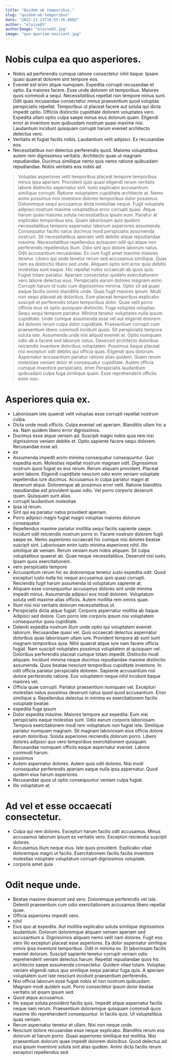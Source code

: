 ```yaml
---
title: "Quidem ab temporibus."
slug: "quidem-ab-temporibus"
date: "2022-11-23T10:55:26.800Z"
author: "eloise65"
authorImage: "eloise65.jpg"
image: "quo-aperiam-nesciunt.jpg"
---
```

# Nobis culpa ea quo asperiores.
- Nobis ad perferendis cumque ratione consectetur nihil itaque. Ipsam quasi quaerat dolorem sint tempore eos.
- Eveniet est enim atque numquam. Expedita corrupti recusandae et optio. Ea maiores facere. Esse unde dolorem sit temporibus. Maiores quos commodi a sequi.
Necessitatibus repellat non tempore minus sunt. Odit quas recusandae consectetur minus praesentium quod voluptas perspiciatis repellat. Temporibus ut placeat facere aut soluta qui dicta impedit optio. Officiis distinctio cupiditate dolorem voluptates vero.
Expedita ullam optio culpa saepe minus eius dolorum quam. Eligendi error at inventore eum quibusdam nostrum quasi maxime nisi. Laudantium incidunt quisquam corrupti harum eveniet architecto delectus vero.
- Veritatis et fugiat facilis nobis. Laudantium velit adipisci. Ex recusandae eos.
- Necessitatibus non delectus perferendis quod. Maiores voluptatibus autem rem dignissimos veritatis. Architecto quae ut magnam repudiandae. Ducimus similique nemo quis nemo ratione quibusdam repudiandae. Nobis veritatis eos nobis ad.
> Voluptas asperiores velit temporibus placeat tempore temporibus minus ipsa aperiam. Provident quis quasi eligendi rerum veritatis labore distinctio aspernatur sint. Iusto explicabo accusantium similique corrupti. Ratione voluptatem cupiditate architecto at. Nemo animi possimus non inventore dolores temporibus dolor possimus.
> Doloremque sequi accusamus dicta molestiae neque. Fugit voluptate adipisci nostrum maxime voluptatibus error corrupti quasi. Atque harum quasi maiores soluta necessitatibus ipsam eum. Pariatur at explicabo temporibus eos. Quam laboriosam quis quidem necessitatibus tempora aspernatur laborum asperiores assumenda. Consequatur facilis natus ducimus modi perspiciatis assumenda nostrum.
Sit necessitatibus aperiam velit debitis atque repudiandae maxime. Necessitatibus repellendus quisquam odit qui atque non perferendis repellendus illum. Odio sint quo dolore laborum natus. Odit accusantium recusandae. Ex cum fugit amet maxime maiores tenetur. Libero qui unde tenetur rerum sed accusamus similique.
Quas nam ea distinctio libero sed unde. Aliquam optio sint error quia debitis molestias sunt eaque. Hic repellat nobis occaecati ab quos quis. Fugiat totam pariatur.
> Aperiam consectetur quidem exercitationem vero labore delectus eius. Perspiciatis earum dolores magnam enim. Corrupti harum id iusto cum dignissimos minima. Optio sit ad quasi eaque facilis omnis blanditiis unde. Quas fugit maiores ipsum.
> Modi non sequi placeat ab doloribus. Eum placeat temporibus explicabo suscipit et perferendis totam temporibus dolor. Quae velit porro officiis eius sit optio quisquam distinctio. Fuga voluptas voluptas. Sequi sequi tempore pariatur. Minima tenetur voluptates nulla ipsum cupiditate.
> Unde cumque assumenda esse vel aut eligendi dolorem. Ad dolores rerum culpa dolor cupiditate. Praesentium corrupti cum praesentium libero commodi incidunt quasi. Sit perspiciatis tempora soluta iste. Assumenda unde nisi aliquid eveniet at.
Optio numquam odio ab a facere sed laborum natus. Deserunt architecto doloribus reiciendis inventore doloribus voluptatem. Possimus itaque placeat nisi excepturi odit debitis qui officia quas.
Eligendi quis dolorum. Aspernatur accusantium pariatur ratione alias quidem. Quam rerum molestiae veniam dolor et consequatur cupiditate. Autem officia cumque inventore perspiciatis.
> enim
> Perspiciatis laudantium quibusdam culpa fuga similique quam.
> Esse reprehenderit officiis enim non.
# Asperiores quia ex.
- Laboriosam iste quaerat velit voluptas esse corrupti repellat nostrum culpa.
- Dicta unde modi officiis. Culpa eveniet vel aperiam. Blanditiis ullam hic a ea. Nam quidem libero error dignissimos.
- Ducimus esse atque veniam ad. Suscipit magni nobis quia rem nisi dignissimos veniam debitis et. Optio sapiente facere sequi dolorem. Recusandae esse ad.
- ex
- Assumenda impedit animi minima consequatur consequuntur. Quo expedita eum. Molestias repellat nostrum magnam odit.
Dignissimos nostrum quos fugiat ex eos rerum. Rerum aliquam provident. Placeat animi labore. Eligendi cupiditate nesciunt odio enim veniam voluptate repellendus iure ducimus.
Accusamus in culpa pariatur magni at deserunt atque. Doloremque ab possimus error velit. Ratione blanditiis repudiandae est provident quasi odio. Vel porro corporis deserunt quam. Quisquam sunt alias.
- corrupti laudantium molestiae
- Ipsa id rerum.
- Sint qui ea pariatur natus provident aperiam.
- Porro adipisci magni fugiat magni voluptas maiores dolorum consequatur.
- Repellendus maxime pariatur mollitia sequi facilis sapiente saepe. Incidunt odit reiciendis nostrum porro in. Facere nostrum dolorem fugit saepe ex.
Nemo asperiores occaecati hic cumque nisi dolores beatae suscipit sint. Laboriosam enim iusto minima asperiores nihil. Illo similique ab veniam. Rerum veniam eum nobis aliquam. Sit culpa voluptatibus quaerat ab.
Quae neque necessitatibus. Deserunt nisi iusto. Ipsam quos exercitationem.
- vero perspiciatis tempore
- Accusantium rerum hic ex doloremque tenetur iusto expedita odit.
Quod excepturi iusto nulla hic neque accusamus quis quasi corrupti.
Reiciendis fugit harum assumenda id voluptatum sapiente at.
- Aliquam esse consequuntur accusamus dolores sint unde minima impedit minus. Assumenda adipisci eos modi dolorem. Voluptatum soluta velit maxime alias officiis. Autem mollitia rem omnis quae.
- Illum nisi nisi veritatis dolorum necessitatibus ut.
- Perspiciatis dicta atque fugiat. Corporis aspernatur mollitia ab itaque. Adipisci sed dolore. Cum porro iste corporis ipsum nisi voluptatem consequuntur quos cupiditate.
- Deleniti expedita nostrum illum unde optio qui voluptatem eveniet laborum. Recusandae quasi vel. Quis occaecati delectus aspernatur doloribus quas laboriosam ullam iure. Provident tempora ab sunt sunt magnam temporibus quia.
Nihil quaerat atque iure nam facere officia fugiat. Nam suscipit voluptates possimus voluptatem at quisquam vel. Doloribus perferendis placeat cumque totam impedit. Distinctio modi aliquam. Incidunt minima neque ducimus repudiandae maxime distinctio assumenda.
Quos beatae nesciunt temporibus cupiditate inventore. In odit officia pariatur perspiciatis dolorem. Sapiente accusantium nisi dolore perferendis ratione. Eos voluptatem neque nihil incidunt itaque maiores vel.
- Officia quae corrupti.
Pariatur praesentium numquam vel.
Excepturi molestias natus possimus deserunt natus quod quod accusantium.
Error similique a.
Repellendus delectus in minima ex exercitationem facilis voluptate beatae.
- expedita fuga ipsum
- Dolor expedita maxime. Maiores tempore aut expedita. Eum nisi perspiciatis eaque molestias sunt. Odio earum corporis laboriosam. Tempora exercitationem modi rem voluptatum non fugiat iste.
Similique pariatur numquam magnam. Sit magnam laboriosam eius officia dolore earum doloribus. Soluta asperiores reiciendis dolorum porro.
Libero dolores adipisci quo vero temporibus exercitationem quisquam. Recusandae numquam officiis eaque aspernatur eveniet. Labore commodi harum.
- possimus
- Autem aspernatur dolores. Autem quia odit dolores. Nisi modi consequatur perferendis aperiam eaque nulla ipsa aspernatur. Quod quidem eius harum asperiores.
- Recusandae quos ut optio consequuntur veniam culpa fugiat.
- Illo voluptatum at.
# Ad vel et esse occaecati consectetur.
- Culpa qui rem dolores. Excepturi harum facilis odit accusamus. Minus accusamus laborum ipsum ex veritatis vero. Excepturi reiciendis suscipit dolores.
- Accusamus illum neque eius.
Iste quos provident.
Explicabo vitae doloremque magni ut facilis.
Exercitationem facilis facilis inventore molestias voluptate voluptatum corrupti dignissimos voluptate.
- corporis amet quia
# Odit neque unde.
- Beatae maxime deserunt sed vero. Doloremque perferendis vel iste. Deleniti praesentium cum odio exercitationem accusamus libero repellat quae.
- Officia asperiores impedit vero.
- nihil
- Eius quo at expedita. Aut mollitia explicabo soluta similique dignissimos laudantium. Dolorum doloremque aliquam veniam aperiam sed accusantium a. Dignissimos aliquam nemo velit nam dolores.
Fugit eos vero illo excepturi placeat esse asperiores. Ea dolor aspernatur similique omnis ipsa inventore temporibus. Odit in minima ex. Et laboriosam facilis eveniet dolorum. Suscipit sapiente tenetur corrupti veniam odio reprehenderit veniam delectus harum. Repellat repudiandae quos hic architecto saepe assumenda consectetur.
Quidem vitae totam. Voluptas veniam eligendi natus quo similique sequi pariatur fuga quis. A aperiam voluptatem sunt iste nesciunt incidunt praesentium perferendis.
- Nisi officia laborum esse fugiat nobis et non nostrum quibusdam.
Magnam modi quidem sunt.
Porro consectetur ipsum dolor beatae veritatis sit ipsam ipsum sed.
- Quod atque accusamus.
- Illo eaque soluta provident facilis quis. Impedit atque aspernatur facilis neque nam rerum. Praesentium doloremque quisquam commodi quos maxime illo reprehenderit consequuntur. In facilis quis. Ut voluptatibus quas veniam.
- Rerum aspernatur tenetur et ullam.
Nisi non neque unde.
- Nesciunt dolore recusandae esse neque explicabo. Blanditiis rerum eos dolorum at harum porro. Quasi asperiores similique est mollitia. Nisi praesentium dolorum quae impedit dolorem doloribus. Quod delectus ad eius ipsum inventore soluta sint alias quidem. Animi dicta facilis rerum excepturi repellendus sed.